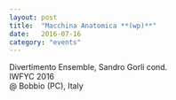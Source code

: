 ```yaml
---
layout: post
title:  "Macchina Anatomica **(wp)**"
date:   2016-07-16
category: "events"
---
```


Divertimento Ensemble, Sandro Gorli cond.<br>
IWFYC 2016<br>
@ Bobbio (PC), Italy<br>
